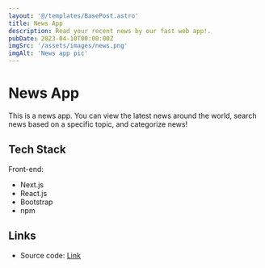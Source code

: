 ```yaml
---
layout: '@/templates/BasePost.astro'
title: News App
description: Read your recent news by our fast web app!.
pubDate: 2023-04-10T00:00:00Z
imgSrc: '/assets/images/news.png'
imgAlt: 'News app pic'
---
```


# News App
This is a news app. You can view the latest news around the world, search news based on a specific topic, and categorize news!

## Tech Stack
Front-end: 
- Next.js 
- React.js
- Bootstrap
- npm

## Links
- Source code: [Link](https://github.com/Ehsan-Home/news-app)
